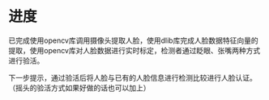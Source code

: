 # 进度
已完成使用opencv库调用摄像头提取人脸，使用dlib库完成人脸数据特征向量的提取，使用opencv库对人脸数据进行实时标定，检测者通过眨眼、张嘴两种方式进行验活。

下一步提示，通过验活后将人脸与已有的人脸信息进行检测比较进行人脸认证。（摇头的验活方式如果好做的话也可以加上）
